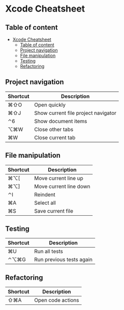 # Xcode Cheatsheet

## Table of content
- [Xcode Cheatsheet](#xcode-cheatsheet)
  - [Table of content](#table-of-content)
  - [Project navigation](#project-navigation)
  - [File manipulation](#file-manipulation)
  - [Testing](#testing)
  - [Refactoring](#refactoring)

## Project navigation

| Shortcut | Description                         |
| -------- | ----------------------------------- |
| ⌘⇧O      | Open quickly                        |
| ⌘⇧J      | Show current file project navigator |
| ⌃6       | Show document items                 |
| ⌥⌘W      | Close other tabs                    |
| ⌘W       | Close current tab                   |

## File manipulation

| Shortcut | Description            |
| -------- | ---------------------- |
| ⌘⌥[      | Move current line up   |
| ⌘⌥]      | Move current line down |
| ⌃I       | Reindent               |
| ⌘A       | Select all             |
| ⌘S       | Save current file      |

## Testing

| Shortcut | Description              |
| -------- | ------------------------ |
| ⌘U       | Run all tests            |
| ⌃⌥⌘G     | Run previous tests again |

## Refactoring

| Shortcut | Description       |
| -------- | ----------------- |
| ⇧⌘A      | Open code actions |